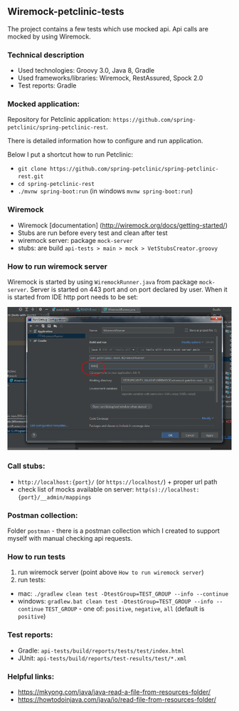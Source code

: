 ## Wiremock-petclinic-tests

The project contains a few tests which use mocked api. Api calls are mocked by using Wiremock.

### Technical description

- Used technologies: Groovy 3.0, Java 8, Gradle
- Used frameworks/libraries: Wiremock, RestAssured, Spock 2.0
- Test reports: Gradle

### Mocked application:

Repository for Petclinic application:
`https://github.com/spring-petclinic/spring-petclinic-rest`.

There is detailed information how to configure and run application.

Below I put a shortcut how to run Petclinic:

- `git clone https://github.com/spring-petclinic/spring-petclinic-rest.git`
- `cd spring-petclinic-rest`
- `./mvnw spring-boot:run` (in windows `mvnw spring-boot:run`)

### Wiremock

- Wiremock [documentation] (http://wiremock.org/docs/getting-started/)
- Stubs are run before every test and clean after test
- wiremock server: package `mock-server`
- stubs: are build `api-tests > main > mock > VetStubsCreator.groovy`

### How to run wiremock server

Wiremock is started by using `WiremockRunner.java` from package `mock-server`. Server is started on 443 port and on port
declared by user. When it is started from IDE http port needs to be set:

![Alt text](files/wiremock_start.PNG?raw=true "IDE configuration")

### Call stubs:

- `http://localhost:{port}/` (or `https://localhost/`) + proper url path
- check list of mocks available on server: `http(s)://localhost:{port}/__admin/mappings`

### Postman collection:

Folder `postman` - there is a postman collection which I created to support myself with manual checking api requests.

### How to run tests

1. run wiremock server (point above `How to run wiremock server`)
1. run tests:

- mac: `./gradlew clean test -DtestGroup=TEST_GROUP --info --continue`
- windows: `gradlew.bat clean test -DtestGroup=TEST_GROUP --info --continue`
  `TEST_GROUP` - one of: `positive`, `negative`, `all` (default is `positive`)

### Test reports:

- Gradle: `api-tests/build/reports/tests/test/index.html`
- JUnit: `api-tests/build/reports/test-results/test/*.xml`

### Helpful links:

- https://mkyong.com/java/java-read-a-file-from-resources-folder/
- https://howtodoinjava.com/java/io/read-file-from-resources-folder/
